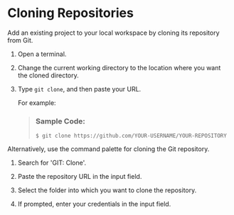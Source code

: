 <!-- loio7a68bfa7111b44f6b1e78b51e803238c -->

# Cloning Repositories

Add an existing project to your local workspace by cloning its repository from Git.

1.  Open a terminal.

2.  Change the current working directory to the location where you want the cloned directory.

3.  Type `git clone`, and then paste your URL.

    For example:

    > ### Sample Code:  
    > ```
    > $ git clone https://github.com/YOUR-USERNAME/YOUR-REPOSITORY
    > ```

Alternatively, use the command palette for cloning the Git repository.

1. Search for 'GIT: Clone'.

2. Paste the repository URL in the input field.

3. Select the folder into which you want to clone the repository.

4. If prompted, enter your credentials in the input field.